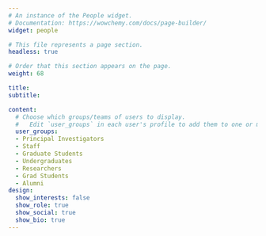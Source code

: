 ```yaml
---
# An instance of the People widget.
# Documentation: https://wowchemy.com/docs/page-builder/
widget: people

# This file represents a page section.
headless: true

# Order that this section appears on the page.
weight: 68

title: 
subtitle:

content:
  # Choose which groups/teams of users to display.
  #   Edit `user_groups` in each user's profile to add them to one or more of these groups.
  user_groups:
  - Principal Investigators
  - Staff
  - Graduate Students
  - Undergraduates
  - Researchers
  - Grad Students
  - Alumni
design:
  show_interests: false
  show_role: true
  show_social: true
  show_bio: true
---
```

